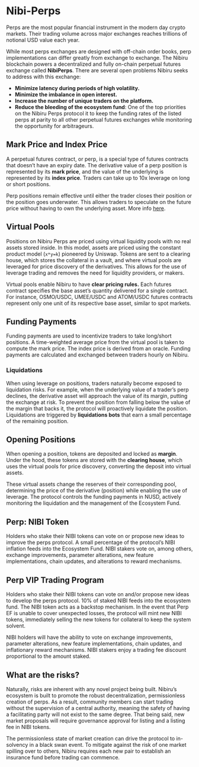 # Nibi-Perps

Perps are the most popular financial instrument in the modern day crypto markets. Their trading volume across major exchanges reaches trillions of notional USD value each year.

While most perps exchanges are designed with off-chain order books, perp implementations can differ greatly from exchange to exchange.  The Nibiru blockchain powers a decentralized and fully on-chain perpetual futures exchange called **NibiPerps**. There are several open problems Nibiru seeks to address with this exchange:

- **Minimize latency during periods of high volatility.**
- **Minimize the imbalance in open interest.**
- **Increase the number of unique traders on the platform.**
- **Reduce the bleeding of the ecosystem fund**: One of the top priorities on the Nibiru Perps protocol it to keep the funding rates of the listed perps at parity to all other perpetual futures exchanges while monitoring the opportunity for arbitrageurs.

## Mark Price and Index Price 

A perpetual futures contract, or perp, is a special type of futures contracts that doesn’t have an expiry date. The derivative value of a perp position is represented by its **mark price**, and the value of the underlying is represented by its **index price**. Traders can take up to 10x leverage on long or short positions. 

Perp positions remain effective until either the trader closes their position or the position goes underwater. This allows traders to speculate on the future price without having to own the underlying asset. More info [here](https://academy.binance.com/en/articles/what-are-perpetual-futures-contracts).

## Virtual Pools

Positions on Nibiru Perps are priced using virtual liquidity pools with no real assets stored inside. In this model, assets are priced using the constant product model (`x*y=k`) pioneered by Uniswap. Tokens are sent to a clearing house, which stores the collateral in a vault, and where virtual pools are leveraged for price discovery of the derivatives. This allows for the use of leverage trading and removes the need for liquidity providers, or makers.

Virtual pools enable Nibiru to have **clear pricing rules.** Each futures contract specifies the base asset’s quantity delivered for a single contract. For instance, OSMO/USDC, UMEE/USDC and ATOM/USDC futures contracts represent only one unit of its respective base asset, similar to spot markets.

## Funding Payments

Funding payments are used to incentivize traders to take long/short positions. A time-weighted average price from the virtual pool is taken to compute the mark price. The index price is derived from an oracle. Funding payments are calculated and exchanged between traders hourly on Nibiru.

### Liquidations

When using leverage on positions, traders naturally become exposed to liquidation risks. For example, when the underlying value of a trader’s perp declines, the derivative asset will approach the value of its margin, putting the exchange at risk. To prevent the position from falling below the value of the margin that backs it, the protocol will proactively liquidate the position. Liquidations are triggered by **liquidations bots** that earn a small percentage of the remaining position. 

## Opening Positions

When opening a position, tokens are deposited and locked as **margin**. Under the hood, these tokens are stored with the **clearing house**, which uses the virtual pools for price discovery, converting the deposit into virtual assets.

These virtual assets change the reserves of their corresponding pool, determining the price of the derivative (position) while enabling the use of leverage. The protocol controls the funding payments in NUSD, actively monitoring the liquidation and the management of the Ecosystem Fund. 

## Perp: NIBI Token

Holders who stake their NIBI tokens can vote on or propose new ideas to improve the perps protocol. A small percentage of the protocol’s NIBI inflation feeds into the Ecosystem Fund. NIBI stakers vote on, among others, exchange improvements, parameter alterations, new feature implementations, chain updates, and alterations to reward mechanisms.

## Perp VIP Trading Program

Holders who stake their NIBI tokens can vote on and/or propose new ideas to develop the perps protocol. 10% of staked NIBI feeds into the ecosystem fund. The NIBI token acts as a backstop mechanism. In the event that Perp EF is unable to cover unexpected losses, the protocol will mint new NIBI tokens, immediately selling the new tokens for collateral to keep the system solvent.

NIBI holders will have the ability to vote on exchange improvements, parameter alterations, new feature implementations, chain updates, and inflationary reward mechanisms. NIBI stakers enjoy a trading fee discount proportional to the amount staked.

## What are the risks?

Naturally, risks are inherent with any novel project being built. Nibiru’s ecosystem is built to promote the robust decentralization, permissionless creation of perps. As a result, community members can start trading without the supervision of a central authority, meaning the safety of having a facilitating party will not exist to the same degree. That being said, new market proposals will require governance approval for listing and a listing fee in NIBI tokens.

The permissionless state of market creation can drive the protocol to in-solvency in a black swan event. To mitigate against the risk of one market spilling over to others, Nibiru requires each new pair to establish an insurance fund before trading can commence.